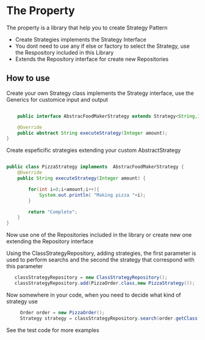 The Property
=========

The property is a library that help you to create Strategy Pattern
  - Create Strategies implements the Strategy Interface
  - You dont need to use any if else or factory to select the Strategy, use the Respository included in this Library
  - Extends the Repository interface for create new Repositories




How to use
----

Create your own Strategy class implements the Strategy interface, use the Generics for customice input and output


```java

    public interface AbstracFoodMakerStrategy extends Strategy<String,Integer> {

    @Override
    public abstract String executeStrategy(Integer amount);
}

```
Create espeficific strategies extending your custom AbstractStrategy

```java

public class PizzaStrategy implements  AbstracFoodMakerStrategy {
    @Override
    public String executeStrategy(Integer amount) {

        for(int i=0;i<amount;i++){
            System.out.println( "Making pizza "+i);
        }

        return "Complete";
    }
}

```

Now use one of the Repositories included in the library or create new one extending the Repository interface

Using the ClassStrategyRepository, adding strategies, the first parameter is used to perform searchs and the second the strategy that correspond with this parameter


```java
   classStrategyRepository = new ClassStrategyRepository();
   classStrategyRepository.add(PizzaOrder.class,new PizzaStrategy());

```

Now somewhere in your code, when you need to decide what kind of strategy use


```java
     Order order = new PizzaOrder();
     Strategy strategy = classStrategyRepository.search(order.getClass());

```

See the test code for more examples
